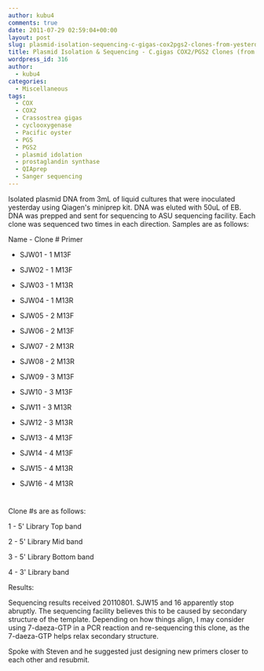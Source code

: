 ```yaml
---
author: kubu4
comments: true
date: 2011-07-29 02:59:04+00:00
layout: post
slug: plasmid-isolation-sequencing-c-gigas-cox2pgs2-clones-from-yesterday
title: Plasmid Isolation & Sequencing - C.gigas COX2/PGS2 Clones (from yesterday)
wordpress_id: 316
author:
  - kubu4
categories:
  - Miscellaneous
tags:
  - COX
  - COX2
  - Crassostrea gigas
  - cyclooxygenase
  - Pacific oyster
  - PGS
  - PGS2
  - plasmid idolation
  - prostaglandin synthase
  - QIAprep
  - Sanger sequencing
---
```


Isolated plasmid DNA from 3mL of liquid cultures that were inoculated yesterday using Qiagen's miniprep kit. DNA was eluted with 50uL of EB. DNA was prepped and sent for sequencing to ASU sequencing facility. Each clone was sequenced two times in each direction. Samples are as follows:

Name - Clone # Primer




    
  * SJW01 - 1 M13F

    
  * SJW02 - 1 M13F

    
  * SJW03 - 1 M13R

    
  * SJW04 - 1 M13R

    
  * SJW05 - 2 M13F

    
  * SJW06 - 2 M13F

    
  * SJW07 - 2 M13R

    
  * SJW08 - 2 M13R

    
  * SJW09 - 3 M13F

    
  * SJW10 - 3 M13F

    
  * SJW11 - 3 M13R

    
  * SJW12 - 3 M13R

    
  * SJW13 - 4 M13F

    
  * SJW14 - 4 M13F

    
  * SJW15 - 4 M13R

    
  * SJW16 - 4 M13R





# 



Clone #s are as follows:

1 - 5' Library Top band

2 - 5' Library Mid band

3 - 5' Library Bottom band

4 - 3' Library band

Results:

Sequencing results received 20110801. SJW15 and 16 apparently stop abruptly. The sequencing facility believes this to be caused by secondary structure of the template. Depending on how things align, I may consider using 7-daeza-GTP in a PCR reaction and re-sequencing this clone, as the 7-daeza-GTP helps relax secondary structure.

Spoke with Steven and he suggested just designing new primers closer to each other and resubmit.
